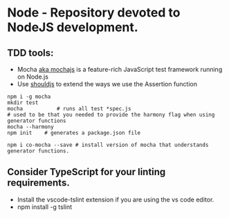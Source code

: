 # Node - Repository devoted to NodeJS development.

## TDD tools:

+ Mocha [aka mochajs](https://mochajs.org/) is a feature-rich JavaScript test framework running on Node.js
+ Use [shouldjs](https://shouldjs.github.io/) to extend the ways we use the Assertion function 
```
npm i -g mocha
mkdir test
mocha           # runs all test *spec.js 
# used to be that you needed to provide the harmony flag when using generator functions
mocha --harmony 
npm init    # generates a package.json file

npm i co-mocha --save # install version of mocha that understands generator functions.
```
## Consider TypeScript for your linting requirements.
+ Install the vscode-tslint extension if you are using the vs code editor.
+ npm install -g tslint 